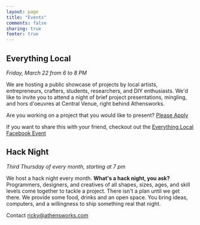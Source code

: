 ```yaml
---
layout: page
title: "Events"
comments: false
sharing: true
footer: true
---
```


Everything Local
-------------------
*Friday, March 22 from 6 to 8 PM*

We are hosting a public showcase of projects by local artists, entrepreneurs, crafters, students, researchers, and DIY enthusiasts. We'd like to invite you to attend a night of brief project presentations, mingling, and hors d'oeuvres at Central Venue, right behind Athensworks.

Are you working on a project that you would like to present? [Please Apply](https://docs.google.com/a/rickychilcott.com/spreadsheet/viewform?formkey=dElRVVg1SmpMSGliOUhNTVQ2cG5FR3c6MQ)

If you want to share this with your friend, checkout out the [Everything Local Facebook Event](https://www.facebook.com/events/455622807841186/)

Hack Night
----------
*Third Thursday of every month, starting at 7 pm*

We host a hack night every month. **What's a hack night, you ask?** Programmers, designers, and creatives of all shapes, sizes, ages, and skill levels come together to tackle a project.  There isn't a plan until we get there.  We provide some food, drinks and an open space.  You bring ideas, computers, and a willingness to ship something real that night.

Contact [ricky@athensworks.com](mailto:ricky@athensworks.com)
